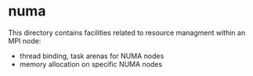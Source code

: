 # numa

This directory contains facilities related to resource managment within an MPI node:

- thread binding, task arenas for NUMA nodes
- memory allocation on specific NUMA nodes